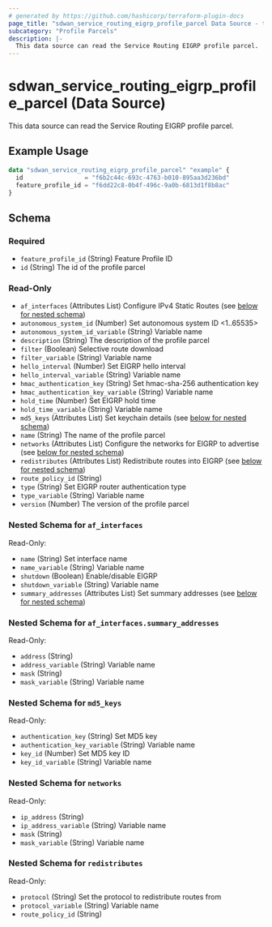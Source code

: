 ```yaml
---
# generated by https://github.com/hashicorp/terraform-plugin-docs
page_title: "sdwan_service_routing_eigrp_profile_parcel Data Source - terraform-provider-sdwan"
subcategory: "Profile Parcels"
description: |-
  This data source can read the Service Routing EIGRP profile parcel.
---
```


# sdwan_service_routing_eigrp_profile_parcel (Data Source)

This data source can read the Service Routing EIGRP profile parcel.

## Example Usage

```terraform
data "sdwan_service_routing_eigrp_profile_parcel" "example" {
  id                 = "f6b2c44c-693c-4763-b010-895aa3d236bd"
  feature_profile_id = "f6dd22c8-0b4f-496c-9a0b-6813d1f8b8ac"
}
```

<!-- schema generated by tfplugindocs -->
## Schema

### Required

- `feature_profile_id` (String) Feature Profile ID
- `id` (String) The id of the profile parcel

### Read-Only

- `af_interfaces` (Attributes List) Configure IPv4 Static Routes (see [below for nested schema](#nestedatt--af_interfaces))
- `autonomous_system_id` (Number) Set autonomous system ID <1..65535>
- `autonomous_system_id_variable` (String) Variable name
- `description` (String) The description of the profile parcel
- `filter` (Boolean) Selective route download
- `filter_variable` (String) Variable name
- `hello_interval` (Number) Set EIGRP hello interval
- `hello_interval_variable` (String) Variable name
- `hmac_authentication_key` (String) Set hmac-sha-256 authentication key
- `hmac_authentication_key_variable` (String) Variable name
- `hold_time` (Number) Set EIGRP hold time
- `hold_time_variable` (String) Variable name
- `md5_keys` (Attributes List) Set keychain details (see [below for nested schema](#nestedatt--md5_keys))
- `name` (String) The name of the profile parcel
- `networks` (Attributes List) Configure the networks for EIGRP to advertise (see [below for nested schema](#nestedatt--networks))
- `redistributes` (Attributes List) Redistribute routes into EIGRP (see [below for nested schema](#nestedatt--redistributes))
- `route_policy_id` (String)
- `type` (String) Set EIGRP router authentication type
- `type_variable` (String) Variable name
- `version` (Number) The version of the profile parcel

<a id="nestedatt--af_interfaces"></a>
### Nested Schema for `af_interfaces`

Read-Only:

- `name` (String) Set interface name
- `name_variable` (String) Variable name
- `shutdown` (Boolean) Enable/disable EIGRP
- `shutdown_variable` (String) Variable name
- `summary_addresses` (Attributes List) Set summary addresses (see [below for nested schema](#nestedatt--af_interfaces--summary_addresses))

<a id="nestedatt--af_interfaces--summary_addresses"></a>
### Nested Schema for `af_interfaces.summary_addresses`

Read-Only:

- `address` (String)
- `address_variable` (String) Variable name
- `mask` (String)
- `mask_variable` (String) Variable name



<a id="nestedatt--md5_keys"></a>
### Nested Schema for `md5_keys`

Read-Only:

- `authentication_key` (String) Set MD5 key
- `authentication_key_variable` (String) Variable name
- `key_id` (Number) Set MD5 key ID
- `key_id_variable` (String) Variable name


<a id="nestedatt--networks"></a>
### Nested Schema for `networks`

Read-Only:

- `ip_address` (String)
- `ip_address_variable` (String) Variable name
- `mask` (String)
- `mask_variable` (String) Variable name


<a id="nestedatt--redistributes"></a>
### Nested Schema for `redistributes`

Read-Only:

- `protocol` (String) Set the protocol to redistribute routes from
- `protocol_variable` (String) Variable name
- `route_policy_id` (String)
